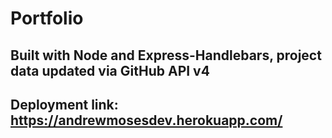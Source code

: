 # Portfolio

## Built with Node and Express-Handlebars, project data updated via GitHub API v4

## Deployment link: https://andrewmosesdev.herokuapp.com/